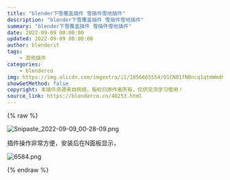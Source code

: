 ```yaml
---
title: "blender下雪覆盖插件 雪插件雪地插件"
description: "blender下雪覆盖插件 雪插件雪地插件"
summary: "blender下雪覆盖插件 雪插件雪地插件"
date: 2022-09-09 00:00:00
updated: 2022-09-09 00:00:00
author: blenderit
tags: 
    - 其他插件
categories:
    - blenderco
img: https://img.alicdn.com/imgextra/i1/1856665554/O1CN01fNBncq1qtmWmdGNO7_!!1856665554.png
showGetMethod: false
copyright: 本插件资源来自网络，版权归原作者所有，仅供交流学习使用！
source_link: https://blenderco.cn/40253.html
---
```


{% raw %}
<p><img class="aligncenter" src="https://img.alicdn.com/imgextra/i1/1856665554/O1CN01fNBncq1qtmWmdGNO7_!!1856665554.png" alt="Snipaste_2022-09-09_00-28-09.png"></p><p>插件操作非常方便，安装后在N面板显示，</p><p><img src="https://img.alicdn.com/imgextra/i3/1856665554/O1CN01AiSDxp1qtmWu6fMxp_!!1856665554.png" alt="6584.png"></p>
<div style="display: none">blenderco</div>
{% endraw %}